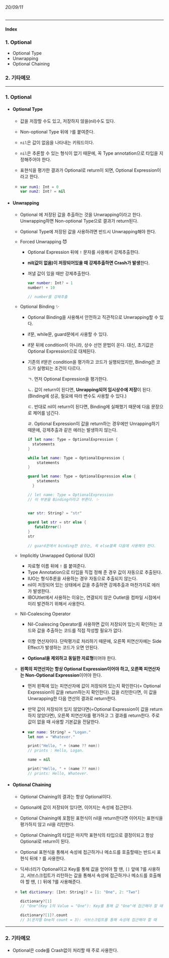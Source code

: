 ###### 20/09/11

------



#### Index

### **1.  Optional**

-  Optional Type
-  Unwrapping
-  Optional Chaining



### **2.  기타메모**

 

------



### **1.  Optional**

- #### Optional Type

  - 값을 저장할 수도 있고, 저장하지 않을(nil)수도 있다.
  
  - Non-optional Type 뒤에 `?`를 붙여준다.
  
  - `nil`은 값이 없음을 나타내는 키워드이다.
  
  - `nil`은 추론할 수 있는 형식이 없기 때문에, 꼭 Type annotation으로 타입을 지정해주어야 한다.
  
  - 표현식을 평가한 결과가 Optional로 return이 되면, Optional Expression이라고 한다.
  
  - ```swift
    var num1: Int = 0
    var num2: Int? = nil
    ```



- #### Unwrapping

  - Optional 에 저장된 값을 추출하는 것을 Unwrapping이라고 한다. Unwrapping하면 Non-optional Type으로 결과가 return된다.
  - Optional Type에 저장된 값을 사용하려면 반드시 Unwrapping해야 한다.

  - Forced Unwrapping 😈

    - Optional Expression 뒤에 `!` 문자를 사용해서 강제추출한다.

    - **nil(값이 없음)이 저장되어있을 때 강제추출하면 Crash가 발생**한다.

    - 꺼낼 값이 있을 때만 강제추출한다. 

      ```swift
      var number: Int? = 1
      number! + 10
      
      // number를 강제추출
      ```

      

  

  - Optional Binding ✨

    - Optional Binding을 사용해서 안전하고 직관적으로 Unwrapping할 수 있다.

    - if문, while문, guard문에서 사용할 수 있다.

    - if문 뒤에 condition이 아니라, 상수 선언 문법이 온다. 대신, 초기값은 Optional Expression으로 대체된다.

    - 기존의 if문은 condition을 평가하고 코드가 실행되었지만, Binding은 코드가 실행되는 조건이 다르다.

      ㄱ. 먼저 Optional Expression을 평가한다.

      ㄴ. 값이 return이 된다면, **Unrapping되어 임시상수에 저장**이 된다. (Binding에 성공, 필요에 따라 변수도 사용할 수 있다.)

      ㄷ. 반대로 nil이 return이 된다면, Binding에 실패했기 때문에 다음 문장으로 제어를 넘긴다.

      ㄹ. Optional Expression이 값을 return하는 경우에만 Unrapping하기 때문에, 강제추출과 같은 에러는 발생하지 않는다. 

      ```swift
      if let name: Type = OptionalExpression {
      	statements
      }
      
      while let name: Type = OptionalExpression {
          statements
      }
      
      guard let name: Type = OptionalExpression else {
          statements
        }
      
      // let name: Type = OptionalExpression
      // 이 부분을 Binding이라고 부른다. ✨
      
      
      var str: String? = "str"
        
      guard let str = str else {
         fatalError()
      }
      str
        
      // guard문에서 binding한 상수는, 꼭 else블록 다음에 사용해야 한다.
      ```

      

  - Implicitly Unwrapped Optional (IUO)
    - 자료형 이름 뒤에 `!` 를 붙여준다.
    - Type Annotation으로 타입을 직접 정해 준 경우 값이 자동으로 추출된다.
    - IUO는 형식추론을 사용하는 경우 자동으로 추출되지 않는다.
    - nil이 저장되어 있는 상태에서 값을 추출하면 강제추출과 마찬가지로 에러가 발생한다.
    - IBOUtlet에서 사용하는 이유는, 연결되지 않은 Outlet을 컴파일 시점에서 미리 발견하기 위해서 사용한다.

  

  - Nil-Coalescing Operator

    - Nil-Coalescing Operator를 사용하면 값이 저장되어 있는지 확인하는 코드와 값을 추출하는 코드를 직접 작성할 필요가 없다.
    
    - 이항 연산자이다. 단락평가로 처리하기 때문에, 오른쪽 피연산자에는 Side Effect가 발생하는 코드가 오면 안된다.
    
    - **Optional을 제외하고 동일한 자료형**이어야 한다.
    
  - **왼쪽의 피연산자는 항상 Optional Expression이어야 하고, 오른쪽 피연산자는 Non-Optional Expression**이어야 한다.
    
    - 먼저 왼쪽에 있는 피연산자에 값이 저장되어 있는지 확인한다(= Optional Expression이 값을 return하는지 확인한다). 값을 리턴한다면, 이 값을 Unwrapping한 다음 연산의 결과로 return한다.
    
    - 만약 값이 저장되어 있지 않았다면(=Optional Expression이 값을 return하지 않았다면), 오른쪽 피연산자를 평가하고 그 결과를 return한다. 주로 값이 없을 때 사용할 기본값을 전달한다.
    
    - ```swift
      var name: String? = "Logan."
      let non = "Whatever."
      
      print("Hello, " + (name ?? non))
      // prints : Hello, Logan.
      
      name = nil
      
      print("Hello, " + (name ?? non))
      // prints: Hello, Whatever.
      ```
    
      
    
    

- #### Optional Chaining

  - Optional Chaining의 결과는 항상 Optional이다.
  
  - Optional에 값이 저장되어 있다면, 이어지는 속성에 접근한다.
  
  - Optional Chaining에 포함된 표현식이 nil을 return한다면 이어지는 표현식을 평가하지 않고 nil을 리턴한다.
  
  - Optional Chaining의 타입은 마지막 표현식의 타입으로 결정이되고 항상 Optional로 return이 된다.
  
  - Optional 표현식을 통해서 속성에 접근하거나 메소드를 호출할때는 반드시 표현식 뒤에 `?` 를 사용한다.
  
  - 딕셔너리가 Optional이고 Key를 통해 값을 얻어야 할 땐, `[]` 앞에 ?를 사용하고, 서브스크립트가 리턴하는 값을 통해서 속성에 접근하거나 메소드를 호출해야 할 땐, `[]` 뒤에 ?를 사용해준다.
  
  - ```swift
    let dictionary: [Int: String]? = [1: "One", 2: "Two"]
    
    dictionary?[1]
    // "One"(Key 1의 Value = "One"): Key를 통해 값 "One"에 접근해야 할 때
    
    dictionary?[1]?.count
    // 3(문자열 One의 count = 3): 서브스크립트를 통해 속성에 접근해야 할 때
    ```
  
    

------



### **2. 기타메모**

- Optional은 code를 Crash없이 처리할 때 주로 사용한다.